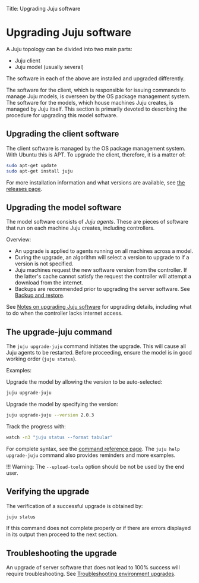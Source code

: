 Title: Upgrading Juju software  


# Upgrading Juju software

A Juju topology can be divided into two main parts:

- Juju client
- Juju model (usually several)

The software in each of the above are installed and upgraded differently.

The software for the client, which is responsible for issuing commands to
manage Juju models, is overseen by the OS package management system.  The
software for the models, which house machines Juju creates, is managed by Juju
itself. This section is primarily devoted to describing the procedure for
upgrading this model software.


## Upgrading the client software

The client software is managed by the OS package management system. With Ubuntu
this is APT. To upgrade the client, therefore, it is a matter of:

```bash
sudo apt-get update
sudo apt-get install juju
```

For more installation information and what versions are available, see
[the releases page](reference-releases.html).
 

## Upgrading the model software

The model software consists of *Juju agents*. These are pieces of software that
run on each machine Juju creates, including controllers.

Overview:

- An upgrade is applied to agents running on all machines across a model.
- During the upgrade, an algorithm will select a version to upgrade to if a
  version is not specified.
- Juju machines request the new software version from the controller. If the
  latter's cache cannot satisfy the request the controller will attempt a
  download from the internet.
- Backups are recommended prior to upgrading the server software. See
  [Backup and restore](./juju-backup-restore.html).

See [Notes on upgrading Juju software](./models-upgrade-notes.html)
for upgrading details, including what to do when the controller lacks internet
access.

## The upgrade-juju command

The `juju upgrade-juju` command initiates the upgrade. This will cause all Juju
agents to be restarted. Before proceeding, ensure the model is in good working
order (`juju status`).

Examples:

Upgrade the model by allowing the version to be auto-selected:

```bash
juju upgrade-juju
```

Upgrade the model by specifying the version:

```bash
juju upgrade-juju --version 2.0.3
```

Track the progress with:

```bash
watch -n3 "juju status --format tabular"
```

For complete syntax, see the
[command reference page](./commands.html#upgrade-juju). The `juju help
upgrade-juju` command also provides reminders and more examples.

!!! Warning: The `--upload-tools` option should be not be used by the end user.


## Verifying the upgrade

The verification of a successful upgrade is obtained by:

```bash
juju status
```

If this command does not complete properly or if there are errors displayed in
its output then proceed to the next section.


## Troubleshooting the upgrade

An upgrade of server software that does not lead to 100% success will require
troubleshooting. See
[Troubleshooting environment upgrades](./troubleshooting-upgrade.html).
